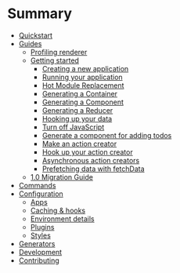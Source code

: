 # Summary

* [Quickstart](/docs/Readme.md)
* [Guides]()
    * [Profiling renderer](/docs/guides/ProfilingRendered.md)
    * [Getting started]()
        * [Creating a new application](/docs/gettingStarted/CreatingNewApp.md)
        * [Running your application](/docs/gettingStarted/RunningApp.md)
        * [Hot Module Replacement](/docs/gettingStarted/HotModuleReplacement.md)
        * [Generating a Container](/docs/gettingStarted/GeneratingContainer.md)
        * [Generating a Component](/docs/gettingStarted/GeneratingComponent.md)
        * [Generating a Reducer](/docs/gettingStarted/GeneratingReducer.md)
        * [Hooking up your data](/docs/gettingStarted/HookingUpData.md)
        * [Turn off JavaScript](/docs/gettingStarted/TurnOffJavaScript.md)
        * [Generate a component for adding todos](/docs/gettingStarted/GenerateСomponentTodos.md)
        * [Make an action creator](/docs/gettingStarted/MakeActionCreator.md)
        * [Hook up your action creator](/docs/gettingStarted/HookUpActionCreator.md)
        * [Asynchronous action creators](/docs/gettingStarted/AsynchronousActionCreators.md)
        * [Prefetching data with fetchData](/docs/gettingStarted/PrefetchingWithFetchData.md)
    * [1.0 Migration Guide](/docs/guides/MigrationGuide.md)
* [Commands](/docs/Commands.md)
* [Configuration]()
    * [Apps](/docs/configuration/Apps.md)
    * [Caching & hooks](/docs/configuration/CachingAndHooks.md)
    * [Environment details](/docs/configuration/EnvDetails.md)
    * [Plugins](/docs/configuration/Plugins.md)
    * [Styles](/docs/configuration/Styles.md)
* [Generators](/docs/Generators.md)
* [Development](/docs/Development.md)
* [Contributing](/docs/Contributing.md)
